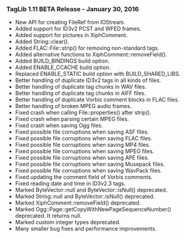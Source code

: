 ### TagLib 1.11 BETA Release - January 30, 2016

* New API for creating FileRef from IOStream.
* Added support for ID3v2 PCST and WFED frames.
* Added support for pictures in XiphComment.
* Added String::clear().
* Added FLAC::File::strip() for removing non-standard tags.
* Added alternative functions to XiphComment::removeField().
* Added BUILD_BINDINGS build option.
* Added ENABLE_CCACHE build option.
* Replaced ENABLE_STATIC build option with BUILD_SHARED_LIBS.
* Better handling of duplicate ID3v2 tags in all kinds of files.
* Better handling of duplicate tag chunks in WAV files.
* Better handling of duplicate tag chunks in AIFF files.
* Better handling of duplicate Vorbis comment blocks in FLAC files.
* Better handling of broken MPEG audio frames.
* Fixed crash when calling File::properties() after strip().
* Fixed crash when parsing certain MPEG files.
* Fixed crash when saving Ogg files.
* Fixed possible file corruptions when saving ASF files.
* Fixed possible file corruptions when saving FLAC files.
* Fixed possible file corruptions when saving MP4 files.
* Fixed possible file corruptions when saving MPEG files.
* Fixed possible file corruptions when saving APE files.
* Fixed possible file corruptions when saving Musepack files.
* Fixed possible file corruptions when saving WavPack files.
* Fixed updating the comment field of Vorbis comments.
* Fixed reading date and time in ID3v2.3 tags.
* Marked ByteVector::null and ByteVector::isNull() deprecated.
* Marked String::null and ByteVector::isNull() deprecated.
* Marked XiphComment::removeField() deprecated.
* Marked Ogg::Page::getCopyWithNewPageSequenceNumber() deprecated. It returns null.
* Marked custom integer types deprecated.
* Many smaller bug fixes and performance improvements.